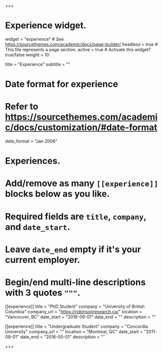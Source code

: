 +++
# Experience widget.
widget = "experience"  # See https://sourcethemes.com/academic/docs/page-builder/
headless = true  # This file represents a page section.
active = true  # Activate this widget? true/false
weight = 10

title = "Experience"
subtitle = ""

# Date format for experience
#   Refer to https://sourcethemes.com/academic/docs/customization/#date-format
date_format = "Jan 2006"

# Experiences.
#   Add/remove as many `[[experience]]` blocks below as you like.
#   Required fields are `title`, `company`, and `date_start`.
#   Leave `date_end` empty if it's your current employer.
#   Begin/end multi-line descriptions with 3 quotes `"""`.
[[experience]]
  title = "PhD Student"
  company = "University of British Columbia"
  company_url = "https://robinsonresearch.ca/"
  location = "Vancouver, BC"
  date_start = "2016-09-01"
  date_end = ""
  description = ""

[[experience]]
  title = "Undergraduate Student"
  company = "Concordia University"
  company_url = ""
  location = "Montreal, QC"
  date_start = "2011-09-01"
  date_end = "2016-05-01"
  description = ""

+++